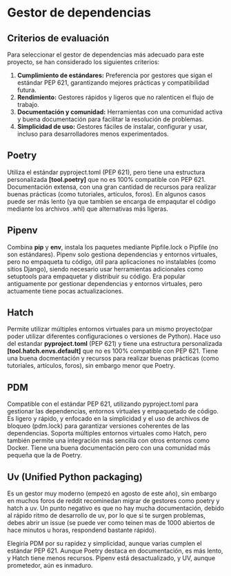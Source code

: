 # Gestor de dependencias

## Criterios de evaluación
Para seleccionar el gestor de dependencias más adecuado para este proyecto, se han considerado los siguientes criterios:

1. **Cumplimiento de estándares:** Preferencia por gestores que sigan el estándar PEP 621, garantizando mejores prácticas y compatibilidad futura.
2. **Rendimiento:** Gestores rápidos y ligeros que no ralenticen el flujo de trabajo.
3. **Documentación y comunidad:** Herramientas con una comunidad activa y buena documentación para facilitar la resolución de problemas.
4. **Simplicidad de uso:** Gestores fáciles de instalar, configurar y usar, incluso para desarrolladores menos experimentados.


## Poetry

Utiliza el estándar pyproject.toml (PEP 621), pero tiene una estructura personalizada **[tool.poetry]** que no es 100% compatible con PEP 621.
Documentación extensa, con una gran cantidad de recursos para realizar buenas prácticas (como tutoriales, artículos, foros).
En algunos casos puede ser más lento (ya que tambien se encarga de empaqutar el código mediante los archivos .whl) que alternativas más ligeras.

## Pipenv

Combina **pip** y **env**, instala los paquetes mediante Pipfile.lock o Pipfile (no son estándares).
Pipenv solo gestiona dependencias y entornos virtuales, pero no empaqueta tu código, útil para aplicaciones no instalables (como sitios Django), 
siendo necesario usar herramientas adicionales como setuptools para empaquetar y distribuir su código. 
Era popular antiguamente por gestionar dependencias y entornos virtuales, pero actuamente tiene pocas actualizaciones.

## Hatch

Permite utilizar múltiples entornos virtuales para un mismo proyecto(par poder utilizar diferentes configuraciones o versiones de Python).
Hace uso del estandar **pyproject.toml** (PEP 621) y tiene una estructura personalizada **[tool.hatch.envs.default]** que no es 100% compatible con PEP 621.
Tiene una buena docmentación y recursos para realizar buenas prácticas (como tutoriales, artículos, foros), sin embargo menor que Poetry.


## PDM

Compatible con el estándar PEP 621, utilizando pyproject.toml para gestionar las dependencias, entornos virtuales y empaquetado de código.
Es ligero y rápido, y enfocado en la simplicidad y el uso de archivos de bloqueo (pdm.lock) para garantizar versiones coherentes de las dependencias.
Soporta múltiples entornos virtuales como Hatch, pero también permite una integración más sencilla con otros entornos como Docker.
Tiene una buena documentación pero con una comunidad más pequeña que la de Poetry.

## Uv (Unified Python packaging)

Es un gestor muy moderno (empezó en agosto de este año), sin embargo en muchos foros de reddit recominedan migrar de gestores como poetry y hatch a uv.
Un punto negativo es que no hay mucha documentación, debido al rápido ritmo de desarrollo de uv, por lo que si te surgen problemas, debes abrir un issue 
(se puede ver como teinen mas de 1000 abiertos de hace minutos u horas, respondend bastante rápido).



Elegiría PDM por su rapidez y simplicidad, aunque varias cumplen el estándar PEP 621. Aunque Poetry destaca en documentación, es más lento, y Hatch tiene menos recursos. Pipenv está desactualizado, y UV, aunque prometedor, aún es inmaduro.

